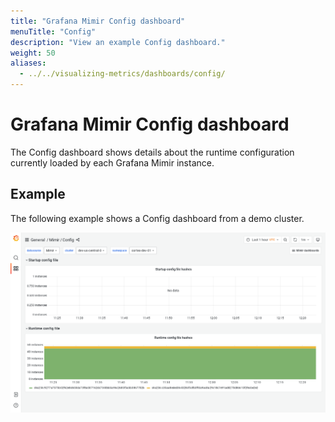 ```yaml
---
title: "Grafana Mimir Config dashboard"
menuTitle: "Config"
description: "View an example Config dashboard."
weight: 50
aliases:
  - ../../visualizing-metrics/dashboards/config/
---
```


# Grafana Mimir Config dashboard

The Config dashboard shows details about the runtime configuration currently loaded by each Grafana Mimir instance.

## Example

The following example shows a Config dashboard from a demo cluster.

![Grafana Mimir config dashboard](mimir-config.png)
